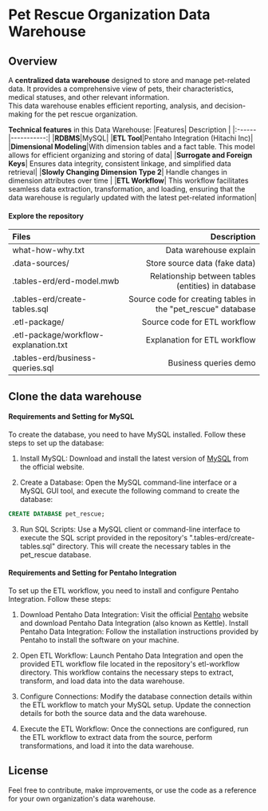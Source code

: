 # Pet Rescue Organization Data Warehouse

## Overview
A **centralized data warehouse** designed to store and manage pet-related data. It provides a comprehensive view of pets, their characteristics, medical statuses, and other relevant information. \
This data warehouse enables efficient reporting, analysis, and decision-making for the pet rescue organization.

**Technical features** in this Data Warehouse:
|Features| Description |
|:------|-----------:|
|**RDBMS**|MySQL|
|**ETL Tool**|Pentaho Integration (Hitachi Inc)|
|**Dimensional Modeling**|With dimension tables and a fact table. This model allows for efficient organizing and storing of data|
|**Surrogate and Foreign Keys**| Ensures data integrity, consistent linkage, and simplified data retrieval|
|**Slowly Changing Dimension Type 2**| Handle changes in dimension attributes over time |
|**ETL Workflow**| This workflow facilitates seamless data extraction, transformation, and loading, ensuring that the data warehouse is regularly updated with the latest pet-related information|

#### Explore the repository 
|Files| Description |
|:------|-----------:|
|what-how-why.txt|Data warehouse explain|
|.data-sources/|Store source data (fake data) |
|.tables-erd/erd-model.mwb|Relationship between tables (entities) in database|
|.tables-erd/create-tables.sql|Source code for creating tables in the "pet_rescue" database|
|.etl-package/|Source code for ETL workflow|
|.etl-package/workflow-explanation.txt|Explanation for ETL workflow|
|.tables-erd/business-queries.sql|Business queries demo|


## Clone the data warehouse

#### Requirements and Setting for MySQL
To create the database, you need to have MySQL installed. Follow these steps to set up the database:

1. Install MySQL: Download and install the latest version of [MySQL](https://www.mysql.com/downloads/) from the official website.

2. Create a Database: Open the MySQL command-line interface or a MySQL GUI tool, and execute the following command to create the database:
```sql
CREATE DATABASE pet_rescue;
```
3. Run SQL Scripts: Use a MySQL client or command-line interface to execute the SQL script provided in the repository's ".tables-erd/create-tables.sql" directory. This will create the necessary tables in the pet_rescue database.

#### Requirements and Setting for Pentaho Integration
To set up the ETL workflow, you need to install and configure Pentaho Integration. Follow these steps:

1. Download Pentaho Data Integration: Visit the official [Pentaho](https://www.hitachivantara.com/en-us/products/data-management-analytics/data-integration.html) website and download Pentaho Data Integration (also known as Kettle).
Install Pentaho Data Integration: Follow the installation instructions provided by Pentaho to install the software on your machine.

2. Open ETL Workflow: Launch Pentaho Data Integration and open the provided ETL workflow file located in the repository's etl-workflow directory. This workflow contains the necessary steps to extract, transform, and load data into the data warehouse.

3. Configure Connections: Modify the database connection details within the ETL workflow to match your MySQL setup. Update the connection details for both the source data and the data warehouse.

4. Execute the ETL Workflow: Once the connections are configured, run the ETL workflow to extract data from the source, perform transformations, and load it into the data warehouse.

## License

Feel free to contribute, make improvements, or use the code as a reference for your own organization's data warehouse.
